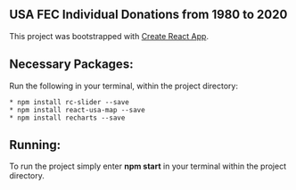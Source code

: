 ## USA FEC Individual Donations from 1980 to 2020

This project was bootstrapped with [Create React App](https://github.com/facebook/create-react-app).

## Necessary Packages:

Run the following in your terminal, within the project directory:

    * npm install rc-slider --save 
    * npm install react-usa-map --save
    * npm install recharts --save
## Running:

To run the project simply enter **npm start** in your terminal within the project directory.

